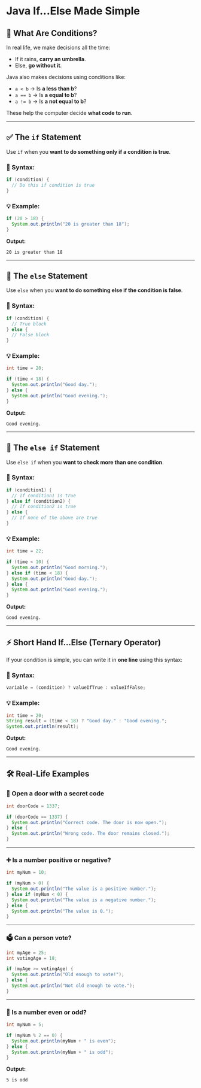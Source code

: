 
# Java If...Else Made Simple

## 🧠 What Are Conditions?

In real life, we make decisions all the time:

- If it rains, **carry an umbrella**.
- Else, **go without it**.

Java also makes decisions using conditions like:

- `a < b` → Is **a less than b**?
- `a == b` → Is **a equal to b**?
- `a != b` → Is **a not equal to b**?

These help the computer decide **what code to run**.

---

## ✅ The `if` Statement

Use `if` when you **want to do something only if a condition is true**.

### 🧾 Syntax:
```java
if (condition) {
  // Do this if condition is true
}
```

### 💡 Example:
```java
if (20 > 18) {
  System.out.println("20 is greater than 18");
}
```

**Output:**
```
20 is greater than 18
```

---

## 🧩 The `else` Statement

Use `else` when you **want to do something else if the condition is false**.

### 🧾 Syntax:
```java
if (condition) {
  // True block
} else {
  // False block
}
```

### 💡 Example:
```java
int time = 20;

if (time < 18) {
  System.out.println("Good day.");
} else {
  System.out.println("Good evening.");
}
```

**Output:**
```
Good evening.
```

---

## 🔁 The `else if` Statement

Use `else if` when you **want to check more than one condition**.

### 🧾 Syntax:
```java
if (condition1) {
  // If condition1 is true
} else if (condition2) {
  // If condition2 is true
} else {
  // If none of the above are true
}
```

### 💡 Example:
```java
int time = 22;

if (time < 10) {
  System.out.println("Good morning.");
} else if (time < 18) {
  System.out.println("Good day.");
} else {
  System.out.println("Good evening.");
}
```

**Output:**
```
Good evening.
```

---

## ⚡ Short Hand If...Else (Ternary Operator)

If your condition is simple, you can write it in **one line** using this syntax:

### 🧾 Syntax:
```java
variable = (condition) ? valueIfTrue : valueIfFalse;
```

### 💡 Example:
```java
int time = 20;
String result = (time < 18) ? "Good day." : "Good evening.";
System.out.println(result);
```

**Output:**
```
Good evening.
```

---

## 🛠️ Real-Life Examples

### 🔐 Open a door with a secret code
```java
int doorCode = 1337;

if (doorCode == 1337) {
  System.out.println("Correct code. The door is now open.");
} else {
  System.out.println("Wrong code. The door remains closed.");
}
```

---

### ➕ Is a number positive or negative?
```java
int myNum = 10;

if (myNum > 0) {
  System.out.println("The value is a positive number.");
} else if (myNum < 0) {
  System.out.println("The value is a negative number.");
} else {
  System.out.println("The value is 0.");
}
```

---

### 🗳️ Can a person vote?
```java
int myAge = 25;
int votingAge = 18;

if (myAge >= votingAge) {
  System.out.println("Old enough to vote!");
} else {
  System.out.println("Not old enough to vote.");
}
```

---

### 🔢 Is a number even or odd?
```java
int myNum = 5;

if (myNum % 2 == 0) {
  System.out.println(myNum + " is even");
} else {
  System.out.println(myNum + " is odd");
}
```

**Output:**
```
5 is odd
```
